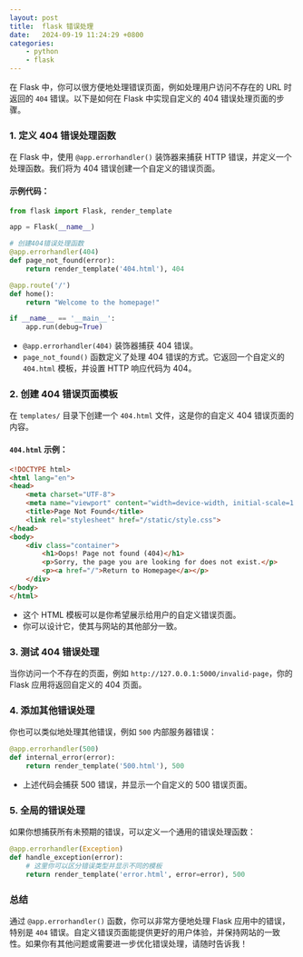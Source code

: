 ```yaml
---
layout: post
title:  flask 错误处理
date:   2024-09-19 11:24:29 +0800
categories: 
    - python 
    - flask
---
```


在 Flask 中，你可以很方便地处理错误页面，例如处理用户访问不存在的 URL 时返回的 `404` 错误。以下是如何在 Flask 中实现自定义的 404 错误处理页面的步骤。

### 1. **定义 404 错误处理函数**

在 Flask 中，使用 `@app.errorhandler()` 装饰器来捕获 HTTP 错误，并定义一个处理函数。我们将为 404 错误创建一个自定义的错误页面。

#### 示例代码：
```python
from flask import Flask, render_template

app = Flask(__name__)

# 创建404错误处理函数
@app.errorhandler(404)
def page_not_found(error):
    return render_template('404.html'), 404

@app.route('/')
def home():
    return "Welcome to the homepage!"

if __name__ == '__main__':
    app.run(debug=True)
```

- `@app.errorhandler(404)` 装饰器捕获 404 错误。
- `page_not_found()` 函数定义了处理 404 错误的方式。它返回一个自定义的 `404.html` 模板，并设置 HTTP 响应代码为 404。

### 2. **创建 404 错误页面模板**

在 `templates/` 目录下创建一个 `404.html` 文件，这是你的自定义 404 错误页面的内容。

#### `404.html` 示例：
```html
<!DOCTYPE html>
<html lang="en">
<head>
    <meta charset="UTF-8">
    <meta name="viewport" content="width=device-width, initial-scale=1.0">
    <title>Page Not Found</title>
    <link rel="stylesheet" href="/static/style.css">
</head>
<body>
    <div class="container">
        <h1>Oops! Page not found (404)</h1>
        <p>Sorry, the page you are looking for does not exist.</p>
        <p><a href="/">Return to Homepage</a></p>
    </div>
</body>
</html>
```

- 这个 HTML 模板可以是你希望展示给用户的自定义错误页面。
- 你可以设计它，使其与网站的其他部分一致。

### 3. **测试 404 错误处理**

当你访问一个不存在的页面，例如 `http://127.0.0.1:5000/invalid-page`，你的 Flask 应用将返回自定义的 404 页面。

### 4. **添加其他错误处理**

你也可以类似地处理其他错误，例如 `500` 内部服务器错误：

```python
@app.errorhandler(500)
def internal_error(error):
    return render_template('500.html'), 500
```

- 上述代码会捕获 500 错误，并显示一个自定义的 500 错误页面。

### 5. **全局的错误处理**

如果你想捕获所有未预期的错误，可以定义一个通用的错误处理函数：

```python
@app.errorhandler(Exception)
def handle_exception(error):
    # 这里你可以区分错误类型并显示不同的模板
    return render_template('error.html', error=error), 500
```

### 总结

通过 `@app.errorhandler()` 函数，你可以非常方便地处理 Flask 应用中的错误，特别是 `404` 错误。自定义错误页面能提供更好的用户体验，并保持网站的一致性。如果你有其他问题或需要进一步优化错误处理，请随时告诉我！